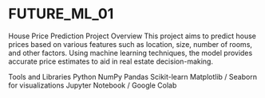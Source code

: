 # FUTURE_ML_01


House Price Prediction Project
Overview
This project aims to predict house prices based on various features such as location, size, number of rooms, and other factors. Using machine learning techniques, the model provides accurate price estimates to aid in real estate decision-making.

Tools and Libraries
Python
NumPy
Pandas
Scikit-learn
Matplotlib / Seaborn for visualizations
Jupyter Notebook / Google Colab

